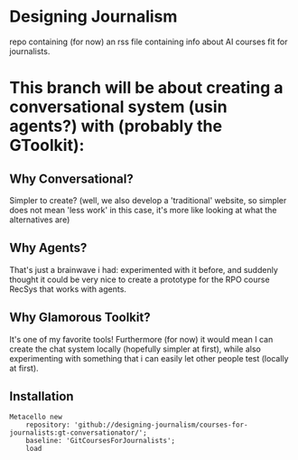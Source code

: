 # Designing Journalism

repo containing (for now) an rss file containing info about AI courses fit for journalists. 


# This branch will be about creating a conversational system (usin agents?) with (probably the GToolkit):


## Why Conversational? 

Simpler to create? (well, we also develop a 'traditional' website, so simpler does not mean 'less work' in this case, it's more like looking at what the alternatives are)

## Why Agents?

That's just a brainwave i had: experimented with it before, and suddenly thought it could be very nice to create a prototype for the RPO course RecSys that works with agents. 

## Why Glamorous Toolkit?

It's one of my favorite tools! Furthermore (for now) it would mean I can create the chat  system locally (hopefully simpler at first), while also experimenting with something that i can easily let other people test (locally at first). 



## Installation

```st
Metacello new
	repository: 'github://designing-journalism/courses-for-journalists:gt-conversationator/';
	baseline: 'GitCoursesForJournalists';
	load
```
